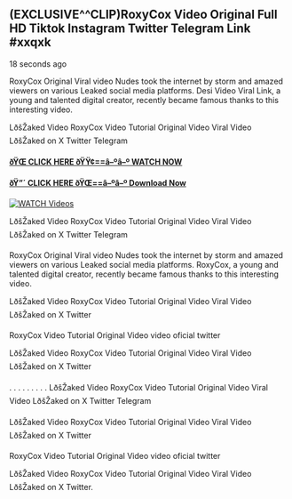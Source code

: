## (EXCLUSIVE^^CLIP)RoxyCox Video Original Full HD Tiktok Instagram Twitter Telegram Link #xxqxk

18 seconds ago

RoxyCox Original Viral video Nudes took the internet by storm and amazed viewers on various Leaked social media platforms. Desi Video Viral Link, a young and talented digital creator, recently became famous thanks to this interesting video.

LðšŽaked Video RoxyCox Video Tutorial Original Video Viral Video LðšŽaked on X Twitter Telegram

**[ðŸŒ CLICK HERE ðŸŸ¢==â–ºâ–º WATCH NOW](https://clips-mediaa.blogspot.com/2025/02/video-viral-download.html)**

**[ðŸ”´ CLICK HERE ðŸŒ==â–ºâ–º Download Now](https://clips-mediaa.blogspot.com/2025/02/video-viral-download.html)**

[![WATCH Videos](https://i.imgur.com/dJHk4Zq.gif)](https://clips-mediaa.blogspot.com/2025/02/video-viral-download.html)

LðšŽaked Video RoxyCox Video Tutorial Original Video Viral Video LðšŽaked on X Twitter Telegram

RoxyCox Original Viral video Nudes took the internet by storm and amazed viewers on various Leaked social media platforms. RoxyCox, a young and talented digital creator, recently became famous thanks to this interesting video.

LðšŽaked Video RoxyCox Video Tutorial Original Video Viral Video LðšŽaked on X Twitter

RoxyCox Video Tutorial Original Video video oficial twitter

LðšŽaked Video RoxyCox Video Tutorial Original Video Viral Video LðšŽaked on X Twitter

. . . . . . . . . LðšŽaked Video RoxyCox Video Tutorial Original Video Viral Video LðšŽaked on X Twitter Telegram

LðšŽaked Video RoxyCox Video Tutorial Original Video Viral Video LðšŽaked on X Twitter

RoxyCox Video Tutorial Original Video video oficial twitter

LðšŽaked Video RoxyCox Video Tutorial Original Video Viral Video LðšŽaked on X Twitter.